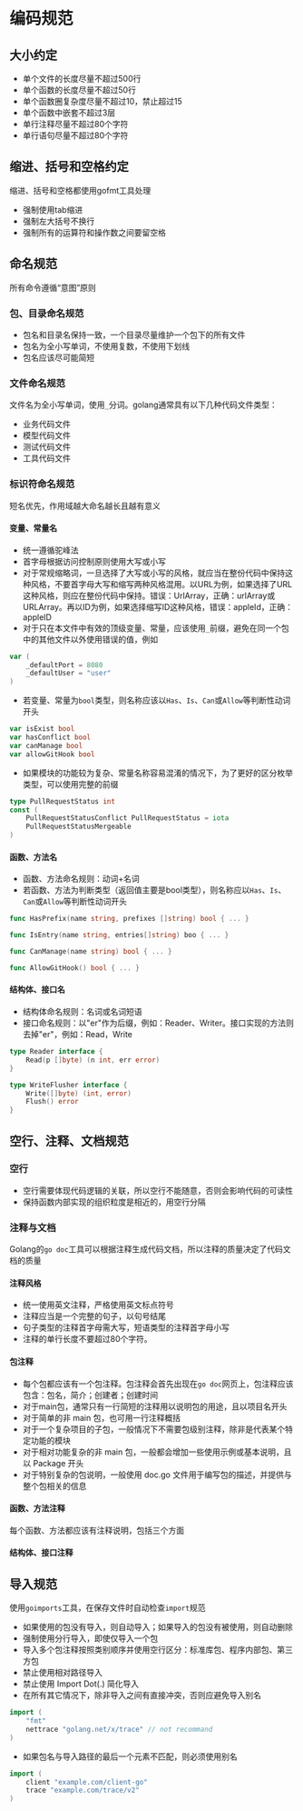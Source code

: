 # 编码规范

## 大小约定

* 单个文件的长度尽量不超过500行
* 单个函数的长度尽量不超过50行
* 单个函数圈复杂度尽量不超过10，禁止超过15
* 单个函数中嵌套不超过3层
* 单行注释尽量不超过80个字符
* 单行语句尽量不超过80个字符

## 缩进、括号和空格约定

缩进、括号和空格都使用gofmt工具处理

* 强制使用tab缩进
* 强制左大括号不换行
* 强制所有的运算符和操作数之间要留空格

## 命名规范

所有命令遵循“意图”原则

### 包、目录命名规范

* 包名和目录名保持一致，一个目录尽量维护一个包下的所有文件
* 包名为全小写单词，不使用复数，不使用下划线
* 包名应该尽可能简短

### 文件命名规范

文件名为全小写单词，使用`_`分词。golang通常具有以下几种代码文件类型：

* 业务代码文件
* 模型代码文件
* 测试代码文件
* 工具代码文件

### 标识符命名规范

短名优先，作用域越大命名越长且越有意义

#### 变量、常量名

* 统一遵循驼峰法
* 首字母根据访问控制原则使用大写或小写
* 对于常规缩略词，一旦选择了大写或小写的风格，就应当在整份代码中保持这种风格，不要首字母大写和缩写两种风格混用。以URL为例，如果选择了URL这种风格，则应在整份代码中保持。错误：UrlArray，正确：urlArray或URLArray。再以ID为例，如果选择缩写ID这种风格，错误：appleId，正确：appleID
* 对于只在本文件中有效的顶级变量、常量，应该使用`_`前缀，避免在同一个包中的其他文件以外使用错误的值，例如

```go
var (
    _defaultPort = 8080
    _defaultUser = "user"
)
```

* 若变量、常量为`bool`类型，则名称应该以`Has`、`Is`、`Can`或`Allow`等判断性动词开头

```go
var isExist bool
var hasConflict bool
var canManage bool
var allowGitHook bool
```

* 如果模块的功能较为复杂、常量名称容易混淆的情况下，为了更好的区分枚举类型，可以使用完整的前缀

```go
type PullRequestStatus int
const (
    PullRequestStatusConflict PullRequestStatus = iota
    PullRequestStatusMergeable
)
```

#### 函数、方法名

* 函数、方法命名规则：动词+名词
* 若函数、方法为判断类型（返回值主要是bool类型），则名称应以`Has`、`Is`、`Can`或`Allow`等判断性动词开头

```go
func HasPrefix(name string, prefixes []string) bool { ... }

func IsEntry(name string, entries[]string) boo { ... }

func CanManage(name string) bool { ... }

func AllowGitHook() bool { ... }
```

#### 结构体、接口名

* 结构体命名规则：名词或名词短语
* 接口命名规则：以"er"作为后缀，例如：Reader、Writer。接口实现的方法则去掉"er"，例如：Read，Write

```go
type Reader interface {
    Read(p []byte) (n int, err error)
}

type WriteFlusher interface {
    Write([]byte) (int, error)
    Flush() error
}
```

## 空行、注释、文档规范

### 空行

* 空行需要体现代码逻辑的关联，所以空行不能随意，否则会影响代码的可读性
* 保持函数内部实现的组织粒度是相近的，用空行分隔

### 注释与文档

Golang的`go doc`工具可以根据注释生成代码文档，所以注释的质量决定了代码文档的质量

#### 注释风格

* 统一使用英文注释，严格使用英文标点符号
* 注释应当是一个完整的句子，以句号结尾
* 句子类型的注释首字母需大写，短语类型的注释首字母小写
* 注释的单行长度不要超过80个字符。

#### 包注释

* 每个包都应该有一个包注释。包注释会首先出现在`go doc`网页上，包注释应该包含：包名，简介；创建者；创建时间
* 对于main包，通常只有一行简短的注释用以说明包的用途，且以项目名开头
* 对于简单的非 main 包，也可用一行注释概括
* 对于一个复杂项目的子包，一般情况下不需要包级别注释，除非是代表某个特定功能的模块
* 对于相对功能复杂的非 main 包，一般都会增加一些使用示例或基本说明，且以 Package 开头
* 对于特别复杂的包说明，一般使用 doc.go 文件用于编写包的描述，并提供与整个包相关的信息

#### 函数、方法注释

每个函数、方法都应该有注释说明，包括三个方面

#### 结构体、接口注释

## 导入规范

使用`goimports`工具，在保存文件时自动检查`import`规范

* 如果使用的包没有导入，则自动导入；如果导入的包没有被使用，则自动删除
* 强制使用分行导入，即使仅导入一个包
* 导入多个包注释按照类别顺序并使用空行区分：标准库包、程序内部包、第三方包
* 禁止使用相对路径导入
* 禁止使用 Import Dot(.) 简化导入
* 在所有其它情况下，除非导入之间有直接冲突，否则应避免导入别名

```go
import (
    "fmt"
    nettrace "golang.net/x/trace" // not recommand  
)
```

* 如果包名与导入路径的最后一个元素不匹配，则必须使用别名

```go
import (
    client "example.com/client-go"
    trace "example.com/trace/v2"
)
```
